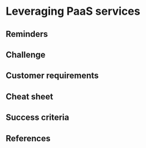 # Leveraging PaaS services

## Reminders


## Challenge


## Customer requirements


## Cheat sheet


## Success criteria

## References

